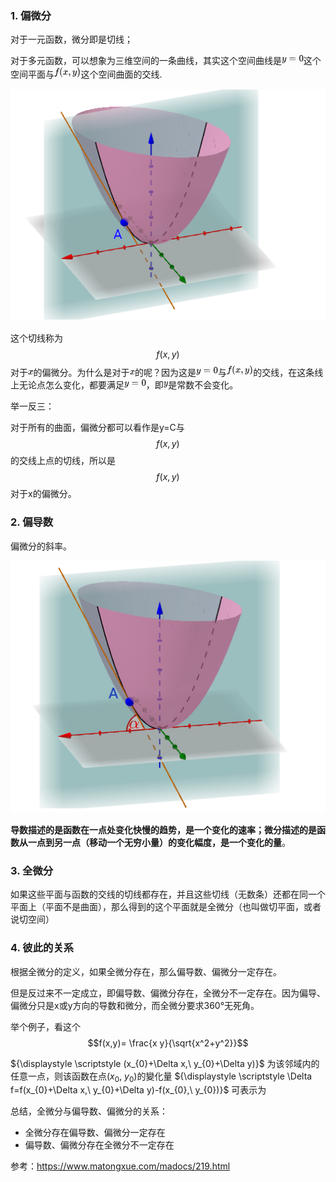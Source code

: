 ### 1. 偏微分

对于一元函数，微分即是切线；

对于多元函数，可以想象为三维空间的一条曲线，其实这个空间曲线是![y=0](data:image/svg+xml;utf8,%3Csvg%20xmlns%3Axlink%3D%22http%3A%2F%2Fwww.w3.org%2F1999%2Fxlink%22%20class%3D%22mjx-svg-math%22%20width%3D%225.416ex%22%20height%3D%222.509ex%22%20style%3D%22font-size%3A14px%3Bvertical-align%3A%20-0.671ex%3B%22%20viewBox%3D%220%20-791.3%202332.1%201080.4%22%20role%3D%22img%22%20focusable%3D%22false%22%20xmlns%3D%22http%3A%2F%2Fwww.w3.org%2F2000%2Fsvg%22%20aria-labelledby%3D%22MathJax-SVG-1-Title%22%3E%0A%3Ctitle%20id%3D%22MathJax-SVG-1-Title%22%3Ey%3D0%3C%2Ftitle%3E%0A%3Cdefs%20aria-hidden%3D%22true%22%3E%0A%3Cpath%20stroke-width%3D%221%22%20id%3D%22E1-MJMATHI-79%22%20d%3D%22M21%20287Q21%20301%2036%20335T84%20406T158%20442Q199%20442%20224%20419T250%20355Q248%20336%20247%20334Q247%20331%20231%20288T198%20191T182%20105Q182%2062%20196%2045T238%2027Q261%2027%20281%2038T312%2061T339%2094Q339%2095%20344%20114T358%20173T377%20247Q415%20397%20419%20404Q432%20431%20462%20431Q475%20431%20483%20424T494%20412T496%20403Q496%20390%20447%20193T391%20-23Q363%20-106%20294%20-155T156%20-205Q111%20-205%2077%20-183T43%20-117Q43%20-95%2050%20-80T69%20-58T89%20-48T106%20-45Q150%20-45%20150%20-87Q150%20-107%20138%20-122T115%20-142T102%20-147L99%20-148Q101%20-153%20118%20-160T152%20-167H160Q177%20-167%20186%20-165Q219%20-156%20247%20-127T290%20-65T313%20-9T321%2021L315%2017Q309%2013%20296%206T270%20-6Q250%20-11%20231%20-11Q185%20-11%20150%2011T104%2082Q103%2089%20103%20113Q103%20170%20138%20262T173%20379Q173%20380%20173%20381Q173%20390%20173%20393T169%20400T158%20404H154Q131%20404%20112%20385T82%20344T65%20302T57%20280Q55%20278%2041%20278H27Q21%20284%2021%20287Z%22%3E%3C%2Fpath%3E%0A%3Cpath%20stroke-width%3D%221%22%20id%3D%22E1-MJMAIN-3D%22%20d%3D%22M56%20347Q56%20360%2070%20367H707Q722%20359%20722%20347Q722%20336%20708%20328L390%20327H72Q56%20332%2056%20347ZM56%20153Q56%20168%2072%20173H708Q722%20163%20722%20153Q722%20140%20707%20133H70Q56%20140%2056%20153Z%22%3E%3C%2Fpath%3E%0A%3Cpath%20stroke-width%3D%221%22%20id%3D%22E1-MJMAIN-30%22%20d%3D%22M96%20585Q152%20666%20249%20666Q297%20666%20345%20640T423%20548Q460%20465%20460%20320Q460%20165%20417%2083Q397%2041%20362%2016T301%20-15T250%20-22Q224%20-22%20198%20-16T137%2016T82%2083Q39%20165%2039%20320Q39%20494%2096%20585ZM321%20597Q291%20629%20250%20629Q208%20629%20178%20597Q153%20571%20145%20525T137%20333Q137%20175%20145%20125T181%2046Q209%2016%20250%2016Q290%2016%20318%2046Q347%2076%20354%20130T362%20333Q362%20478%20354%20524T321%20597Z%22%3E%3C%2Fpath%3E%0A%3C%2Fdefs%3E%0A%3Cg%20stroke%3D%22currentColor%22%20fill%3D%22currentColor%22%20stroke-width%3D%220%22%20transform%3D%22matrix(1%200%200%20-1%200%200)%22%20aria-hidden%3D%22true%22%3E%0A%3Cg%20class%3D%22mjx-svg-mrow%22%3E%0A%3Cg%20class%3D%22mjx-svg-mi%22%3E%0A%20%3Cuse%20xlink%3Ahref%3D%22%23E1-MJMATHI-79%22%3E%3C%2Fuse%3E%0A%3C%2Fg%3E%0A%3Cg%20class%3D%22mjx-svg-mo%22%20transform%3D%22translate(775%2C0)%22%3E%0A%20%3Cuse%20xlink%3Ahref%3D%22%23E1-MJMAIN-3D%22%3E%3C%2Fuse%3E%0A%3C%2Fg%3E%0A%3Cg%20class%3D%22mjx-svg-mn%22%20transform%3D%22translate(1831%2C0)%22%3E%0A%20%3Cuse%20xlink%3Ahref%3D%22%23E1-MJMAIN-30%22%3E%3C%2Fuse%3E%0A%3C%2Fg%3E%0A%3C%2Fg%3E%0A%3C%2Fg%3E%0A%3C%2Fsvg%3E)这个空间平面与![f(x,y)](data:image/svg+xml;utf8,%3Csvg%20xmlns%3Axlink%3D%22http%3A%2F%2Fwww.w3.org%2F1999%2Fxlink%22%20class%3D%22mjx-svg-math%22%20width%3D%226.607ex%22%20height%3D%222.843ex%22%20style%3D%22font-size%3A14px%3Bvertical-align%3A%20-0.838ex%3B%22%20viewBox%3D%220%20-863.1%202844.7%201223.9%22%20role%3D%22img%22%20focusable%3D%22false%22%20xmlns%3D%22http%3A%2F%2Fwww.w3.org%2F2000%2Fsvg%22%20aria-labelledby%3D%22MathJax-SVG-1-Title%22%3E%0A%3Ctitle%20id%3D%22MathJax-SVG-1-Title%22%3Ef(x%2Cy)%3C%2Ftitle%3E%0A%3Cdefs%20aria-hidden%3D%22true%22%3E%0A%3Cpath%20stroke-width%3D%221%22%20id%3D%22E1-MJMATHI-66%22%20d%3D%22M118%20-162Q120%20-162%20124%20-164T135%20-167T147%20-168Q160%20-168%20171%20-155T187%20-126Q197%20-99%20221%2027T267%20267T289%20382V385H242Q195%20385%20192%20387Q188%20390%20188%20397L195%20425Q197%20430%20203%20430T250%20431Q298%20431%20298%20432Q298%20434%20307%20482T319%20540Q356%20705%20465%20705Q502%20703%20526%20683T550%20630Q550%20594%20529%20578T487%20561Q443%20561%20443%20603Q443%20622%20454%20636T478%20657L487%20662Q471%20668%20457%20668Q445%20668%20434%20658T419%20630Q412%20601%20403%20552T387%20469T380%20433Q380%20431%20435%20431Q480%20431%20487%20430T498%20424Q499%20420%20496%20407T491%20391Q489%20386%20482%20386T428%20385H372L349%20263Q301%2015%20282%20-47Q255%20-132%20212%20-173Q175%20-205%20139%20-205Q107%20-205%2081%20-186T55%20-132Q55%20-95%2076%20-78T118%20-61Q162%20-61%20162%20-103Q162%20-122%20151%20-136T127%20-157L118%20-162Z%22%3E%3C%2Fpath%3E%0A%3Cpath%20stroke-width%3D%221%22%20id%3D%22E1-MJMAIN-28%22%20d%3D%22M94%20250Q94%20319%20104%20381T127%20488T164%20576T202%20643T244%20695T277%20729T302%20750H315H319Q333%20750%20333%20741Q333%20738%20316%20720T275%20667T226%20581T184%20443T167%20250T184%2058T225%20-81T274%20-167T316%20-220T333%20-241Q333%20-250%20318%20-250H315H302L274%20-226Q180%20-141%20137%20-14T94%20250Z%22%3E%3C%2Fpath%3E%0A%3Cpath%20stroke-width%3D%221%22%20id%3D%22E1-MJMATHI-78%22%20d%3D%22M52%20289Q59%20331%20106%20386T222%20442Q257%20442%20286%20424T329%20379Q371%20442%20430%20442Q467%20442%20494%20420T522%20361Q522%20332%20508%20314T481%20292T458%20288Q439%20288%20427%20299T415%20328Q415%20374%20465%20391Q454%20404%20425%20404Q412%20404%20406%20402Q368%20386%20350%20336Q290%20115%20290%2078Q290%2050%20306%2038T341%2026Q378%2026%20414%2059T463%20140Q466%20150%20469%20151T485%20153H489Q504%20153%20504%20145Q504%20144%20502%20134Q486%2077%20440%2033T333%20-11Q263%20-11%20227%2052Q186%20-10%20133%20-10H127Q78%20-10%2057%2016T35%2071Q35%20103%2054%20123T99%20143Q142%20143%20142%20101Q142%2081%20130%2066T107%2046T94%2041L91%2040Q91%2039%2097%2036T113%2029T132%2026Q168%2026%20194%2071Q203%2087%20217%20139T245%20247T261%20313Q266%20340%20266%20352Q266%20380%20251%20392T217%20404Q177%20404%20142%20372T93%20290Q91%20281%2088%20280T72%20278H58Q52%20284%2052%20289Z%22%3E%3C%2Fpath%3E%0A%3Cpath%20stroke-width%3D%221%22%20id%3D%22E1-MJMAIN-2C%22%20d%3D%22M78%2035T78%2060T94%20103T137%20121Q165%20121%20187%2096T210%208Q210%20-27%20201%20-60T180%20-117T154%20-158T130%20-185T117%20-194Q113%20-194%20104%20-185T95%20-172Q95%20-168%20106%20-156T131%20-126T157%20-76T173%20-3V9L172%208Q170%207%20167%206T161%203T152%201T140%200Q113%200%2096%2017Z%22%3E%3C%2Fpath%3E%0A%3Cpath%20stroke-width%3D%221%22%20id%3D%22E1-MJMATHI-79%22%20d%3D%22M21%20287Q21%20301%2036%20335T84%20406T158%20442Q199%20442%20224%20419T250%20355Q248%20336%20247%20334Q247%20331%20231%20288T198%20191T182%20105Q182%2062%20196%2045T238%2027Q261%2027%20281%2038T312%2061T339%2094Q339%2095%20344%20114T358%20173T377%20247Q415%20397%20419%20404Q432%20431%20462%20431Q475%20431%20483%20424T494%20412T496%20403Q496%20390%20447%20193T391%20-23Q363%20-106%20294%20-155T156%20-205Q111%20-205%2077%20-183T43%20-117Q43%20-95%2050%20-80T69%20-58T89%20-48T106%20-45Q150%20-45%20150%20-87Q150%20-107%20138%20-122T115%20-142T102%20-147L99%20-148Q101%20-153%20118%20-160T152%20-167H160Q177%20-167%20186%20-165Q219%20-156%20247%20-127T290%20-65T313%20-9T321%2021L315%2017Q309%2013%20296%206T270%20-6Q250%20-11%20231%20-11Q185%20-11%20150%2011T104%2082Q103%2089%20103%20113Q103%20170%20138%20262T173%20379Q173%20380%20173%20381Q173%20390%20173%20393T169%20400T158%20404H154Q131%20404%20112%20385T82%20344T65%20302T57%20280Q55%20278%2041%20278H27Q21%20284%2021%20287Z%22%3E%3C%2Fpath%3E%0A%3Cpath%20stroke-width%3D%221%22%20id%3D%22E1-MJMAIN-29%22%20d%3D%22M60%20749L64%20750Q69%20750%2074%20750H86L114%20726Q208%20641%20251%20514T294%20250Q294%20182%20284%20119T261%2012T224%20-76T186%20-143T145%20-194T113%20-227T90%20-246Q87%20-249%2086%20-250H74Q66%20-250%2063%20-250T58%20-247T55%20-238Q56%20-237%2066%20-225Q221%20-64%20221%20250T66%20725Q56%20737%2055%20738Q55%20746%2060%20749Z%22%3E%3C%2Fpath%3E%0A%3C%2Fdefs%3E%0A%3Cg%20stroke%3D%22currentColor%22%20fill%3D%22currentColor%22%20stroke-width%3D%220%22%20transform%3D%22matrix(1%200%200%20-1%200%200)%22%20aria-hidden%3D%22true%22%3E%0A%3Cg%20class%3D%22mjx-svg-mrow%22%3E%0A%3Cg%20class%3D%22mjx-svg-mi%22%3E%0A%20%3Cuse%20xlink%3Ahref%3D%22%23E1-MJMATHI-66%22%3E%3C%2Fuse%3E%0A%3C%2Fg%3E%0A%3Cg%20class%3D%22mjx-svg-mo%22%20transform%3D%22translate(550%2C0)%22%3E%0A%20%3Cuse%20xlink%3Ahref%3D%22%23E1-MJMAIN-28%22%3E%3C%2Fuse%3E%0A%3C%2Fg%3E%0A%3Cg%20class%3D%22mjx-svg-mi%22%20transform%3D%22translate(940%2C0)%22%3E%0A%20%3Cuse%20xlink%3Ahref%3D%22%23E1-MJMATHI-78%22%3E%3C%2Fuse%3E%0A%3C%2Fg%3E%0A%3Cg%20class%3D%22mjx-svg-mo%22%20transform%3D%22translate(1512%2C0)%22%3E%0A%20%3Cuse%20xlink%3Ahref%3D%22%23E1-MJMAIN-2C%22%3E%3C%2Fuse%3E%0A%3C%2Fg%3E%0A%3Cg%20class%3D%22mjx-svg-mi%22%20transform%3D%22translate(1957%2C0)%22%3E%0A%20%3Cuse%20xlink%3Ahref%3D%22%23E1-MJMATHI-79%22%3E%3C%2Fuse%3E%0A%3C%2Fg%3E%0A%3Cg%20class%3D%22mjx-svg-mo%22%20transform%3D%22translate(2455%2C0)%22%3E%0A%20%3Cuse%20xlink%3Ahref%3D%22%23E1-MJMAIN-29%22%3E%3C%2Fuse%3E%0A%3C%2Fg%3E%0A%3C%2Fg%3E%0A%3C%2Fg%3E%0A%3C%2Fsvg%3E)这个空间曲面的交线.

![image-20200602092129425](../imags/image-20200602092129425.png)

这个切线称为$$f(x,y)$$对于![x](data:image/svg+xml;utf8,%3Csvg%20xmlns%3Axlink%3D%22http%3A%2F%2Fwww.w3.org%2F1999%2Fxlink%22%20class%3D%22mjx-svg-math%22%20width%3D%221.33ex%22%20height%3D%221.676ex%22%20style%3D%22font-size%3A14px%3Bvertical-align%3A%20-0.338ex%3B%22%20viewBox%3D%220%20-576.1%20572.5%20721.6%22%20role%3D%22img%22%20focusable%3D%22false%22%20xmlns%3D%22http%3A%2F%2Fwww.w3.org%2F2000%2Fsvg%22%20aria-labelledby%3D%22MathJax-SVG-1-Title%22%3E%0A%3Ctitle%20id%3D%22MathJax-SVG-1-Title%22%3Ex%3C%2Ftitle%3E%0A%3Cdefs%20aria-hidden%3D%22true%22%3E%0A%3Cpath%20stroke-width%3D%221%22%20id%3D%22E1-MJMATHI-78%22%20d%3D%22M52%20289Q59%20331%20106%20386T222%20442Q257%20442%20286%20424T329%20379Q371%20442%20430%20442Q467%20442%20494%20420T522%20361Q522%20332%20508%20314T481%20292T458%20288Q439%20288%20427%20299T415%20328Q415%20374%20465%20391Q454%20404%20425%20404Q412%20404%20406%20402Q368%20386%20350%20336Q290%20115%20290%2078Q290%2050%20306%2038T341%2026Q378%2026%20414%2059T463%20140Q466%20150%20469%20151T485%20153H489Q504%20153%20504%20145Q504%20144%20502%20134Q486%2077%20440%2033T333%20-11Q263%20-11%20227%2052Q186%20-10%20133%20-10H127Q78%20-10%2057%2016T35%2071Q35%20103%2054%20123T99%20143Q142%20143%20142%20101Q142%2081%20130%2066T107%2046T94%2041L91%2040Q91%2039%2097%2036T113%2029T132%2026Q168%2026%20194%2071Q203%2087%20217%20139T245%20247T261%20313Q266%20340%20266%20352Q266%20380%20251%20392T217%20404Q177%20404%20142%20372T93%20290Q91%20281%2088%20280T72%20278H58Q52%20284%2052%20289Z%22%3E%3C%2Fpath%3E%0A%3C%2Fdefs%3E%0A%3Cg%20stroke%3D%22currentColor%22%20fill%3D%22currentColor%22%20stroke-width%3D%220%22%20transform%3D%22matrix(1%200%200%20-1%200%200)%22%20aria-hidden%3D%22true%22%3E%0A%3Cg%20class%3D%22mjx-svg-mrow%22%3E%0A%3Cg%20class%3D%22mjx-svg-mi%22%3E%0A%20%3Cuse%20xlink%3Ahref%3D%22%23E1-MJMATHI-78%22%3E%3C%2Fuse%3E%0A%3C%2Fg%3E%0A%3C%2Fg%3E%0A%3C%2Fg%3E%0A%3C%2Fsvg%3E)的偏微分。为什么是对于![x](data:image/svg+xml;utf8,%3Csvg%20xmlns%3Axlink%3D%22http%3A%2F%2Fwww.w3.org%2F1999%2Fxlink%22%20class%3D%22mjx-svg-math%22%20width%3D%221.33ex%22%20height%3D%221.676ex%22%20style%3D%22font-size%3A14px%3Bvertical-align%3A%20-0.338ex%3B%22%20viewBox%3D%220%20-576.1%20572.5%20721.6%22%20role%3D%22img%22%20focusable%3D%22false%22%20xmlns%3D%22http%3A%2F%2Fwww.w3.org%2F2000%2Fsvg%22%20aria-labelledby%3D%22MathJax-SVG-1-Title%22%3E%0A%3Ctitle%20id%3D%22MathJax-SVG-1-Title%22%3Ex%3C%2Ftitle%3E%0A%3Cdefs%20aria-hidden%3D%22true%22%3E%0A%3Cpath%20stroke-width%3D%221%22%20id%3D%22E1-MJMATHI-78%22%20d%3D%22M52%20289Q59%20331%20106%20386T222%20442Q257%20442%20286%20424T329%20379Q371%20442%20430%20442Q467%20442%20494%20420T522%20361Q522%20332%20508%20314T481%20292T458%20288Q439%20288%20427%20299T415%20328Q415%20374%20465%20391Q454%20404%20425%20404Q412%20404%20406%20402Q368%20386%20350%20336Q290%20115%20290%2078Q290%2050%20306%2038T341%2026Q378%2026%20414%2059T463%20140Q466%20150%20469%20151T485%20153H489Q504%20153%20504%20145Q504%20144%20502%20134Q486%2077%20440%2033T333%20-11Q263%20-11%20227%2052Q186%20-10%20133%20-10H127Q78%20-10%2057%2016T35%2071Q35%20103%2054%20123T99%20143Q142%20143%20142%20101Q142%2081%20130%2066T107%2046T94%2041L91%2040Q91%2039%2097%2036T113%2029T132%2026Q168%2026%20194%2071Q203%2087%20217%20139T245%20247T261%20313Q266%20340%20266%20352Q266%20380%20251%20392T217%20404Q177%20404%20142%20372T93%20290Q91%20281%2088%20280T72%20278H58Q52%20284%2052%20289Z%22%3E%3C%2Fpath%3E%0A%3C%2Fdefs%3E%0A%3Cg%20stroke%3D%22currentColor%22%20fill%3D%22currentColor%22%20stroke-width%3D%220%22%20transform%3D%22matrix(1%200%200%20-1%200%200)%22%20aria-hidden%3D%22true%22%3E%0A%3Cg%20class%3D%22mjx-svg-mrow%22%3E%0A%3Cg%20class%3D%22mjx-svg-mi%22%3E%0A%20%3Cuse%20xlink%3Ahref%3D%22%23E1-MJMATHI-78%22%3E%3C%2Fuse%3E%0A%3C%2Fg%3E%0A%3C%2Fg%3E%0A%3C%2Fg%3E%0A%3C%2Fsvg%3E)的呢？因为这是![y=0](data:image/svg+xml;utf8,%3Csvg%20xmlns%3Axlink%3D%22http%3A%2F%2Fwww.w3.org%2F1999%2Fxlink%22%20class%3D%22mjx-svg-math%22%20width%3D%225.416ex%22%20height%3D%222.509ex%22%20style%3D%22font-size%3A14px%3Bvertical-align%3A%20-0.671ex%3B%22%20viewBox%3D%220%20-791.3%202332.1%201080.4%22%20role%3D%22img%22%20focusable%3D%22false%22%20xmlns%3D%22http%3A%2F%2Fwww.w3.org%2F2000%2Fsvg%22%20aria-labelledby%3D%22MathJax-SVG-1-Title%22%3E%0A%3Ctitle%20id%3D%22MathJax-SVG-1-Title%22%3Ey%3D0%3C%2Ftitle%3E%0A%3Cdefs%20aria-hidden%3D%22true%22%3E%0A%3Cpath%20stroke-width%3D%221%22%20id%3D%22E1-MJMATHI-79%22%20d%3D%22M21%20287Q21%20301%2036%20335T84%20406T158%20442Q199%20442%20224%20419T250%20355Q248%20336%20247%20334Q247%20331%20231%20288T198%20191T182%20105Q182%2062%20196%2045T238%2027Q261%2027%20281%2038T312%2061T339%2094Q339%2095%20344%20114T358%20173T377%20247Q415%20397%20419%20404Q432%20431%20462%20431Q475%20431%20483%20424T494%20412T496%20403Q496%20390%20447%20193T391%20-23Q363%20-106%20294%20-155T156%20-205Q111%20-205%2077%20-183T43%20-117Q43%20-95%2050%20-80T69%20-58T89%20-48T106%20-45Q150%20-45%20150%20-87Q150%20-107%20138%20-122T115%20-142T102%20-147L99%20-148Q101%20-153%20118%20-160T152%20-167H160Q177%20-167%20186%20-165Q219%20-156%20247%20-127T290%20-65T313%20-9T321%2021L315%2017Q309%2013%20296%206T270%20-6Q250%20-11%20231%20-11Q185%20-11%20150%2011T104%2082Q103%2089%20103%20113Q103%20170%20138%20262T173%20379Q173%20380%20173%20381Q173%20390%20173%20393T169%20400T158%20404H154Q131%20404%20112%20385T82%20344T65%20302T57%20280Q55%20278%2041%20278H27Q21%20284%2021%20287Z%22%3E%3C%2Fpath%3E%0A%3Cpath%20stroke-width%3D%221%22%20id%3D%22E1-MJMAIN-3D%22%20d%3D%22M56%20347Q56%20360%2070%20367H707Q722%20359%20722%20347Q722%20336%20708%20328L390%20327H72Q56%20332%2056%20347ZM56%20153Q56%20168%2072%20173H708Q722%20163%20722%20153Q722%20140%20707%20133H70Q56%20140%2056%20153Z%22%3E%3C%2Fpath%3E%0A%3Cpath%20stroke-width%3D%221%22%20id%3D%22E1-MJMAIN-30%22%20d%3D%22M96%20585Q152%20666%20249%20666Q297%20666%20345%20640T423%20548Q460%20465%20460%20320Q460%20165%20417%2083Q397%2041%20362%2016T301%20-15T250%20-22Q224%20-22%20198%20-16T137%2016T82%2083Q39%20165%2039%20320Q39%20494%2096%20585ZM321%20597Q291%20629%20250%20629Q208%20629%20178%20597Q153%20571%20145%20525T137%20333Q137%20175%20145%20125T181%2046Q209%2016%20250%2016Q290%2016%20318%2046Q347%2076%20354%20130T362%20333Q362%20478%20354%20524T321%20597Z%22%3E%3C%2Fpath%3E%0A%3C%2Fdefs%3E%0A%3Cg%20stroke%3D%22currentColor%22%20fill%3D%22currentColor%22%20stroke-width%3D%220%22%20transform%3D%22matrix(1%200%200%20-1%200%200)%22%20aria-hidden%3D%22true%22%3E%0A%3Cg%20class%3D%22mjx-svg-mrow%22%3E%0A%3Cg%20class%3D%22mjx-svg-mi%22%3E%0A%20%3Cuse%20xlink%3Ahref%3D%22%23E1-MJMATHI-79%22%3E%3C%2Fuse%3E%0A%3C%2Fg%3E%0A%3Cg%20class%3D%22mjx-svg-mo%22%20transform%3D%22translate(775%2C0)%22%3E%0A%20%3Cuse%20xlink%3Ahref%3D%22%23E1-MJMAIN-3D%22%3E%3C%2Fuse%3E%0A%3C%2Fg%3E%0A%3Cg%20class%3D%22mjx-svg-mn%22%20transform%3D%22translate(1831%2C0)%22%3E%0A%20%3Cuse%20xlink%3Ahref%3D%22%23E1-MJMAIN-30%22%3E%3C%2Fuse%3E%0A%3C%2Fg%3E%0A%3C%2Fg%3E%0A%3C%2Fg%3E%0A%3C%2Fsvg%3E)与![f(x,y)](data:image/svg+xml;utf8,%3Csvg%20xmlns%3Axlink%3D%22http%3A%2F%2Fwww.w3.org%2F1999%2Fxlink%22%20class%3D%22mjx-svg-math%22%20width%3D%226.607ex%22%20height%3D%222.843ex%22%20style%3D%22font-size%3A14px%3Bvertical-align%3A%20-0.838ex%3B%22%20viewBox%3D%220%20-863.1%202844.7%201223.9%22%20role%3D%22img%22%20focusable%3D%22false%22%20xmlns%3D%22http%3A%2F%2Fwww.w3.org%2F2000%2Fsvg%22%20aria-labelledby%3D%22MathJax-SVG-1-Title%22%3E%0A%3Ctitle%20id%3D%22MathJax-SVG-1-Title%22%3Ef(x%2Cy)%3C%2Ftitle%3E%0A%3Cdefs%20aria-hidden%3D%22true%22%3E%0A%3Cpath%20stroke-width%3D%221%22%20id%3D%22E1-MJMATHI-66%22%20d%3D%22M118%20-162Q120%20-162%20124%20-164T135%20-167T147%20-168Q160%20-168%20171%20-155T187%20-126Q197%20-99%20221%2027T267%20267T289%20382V385H242Q195%20385%20192%20387Q188%20390%20188%20397L195%20425Q197%20430%20203%20430T250%20431Q298%20431%20298%20432Q298%20434%20307%20482T319%20540Q356%20705%20465%20705Q502%20703%20526%20683T550%20630Q550%20594%20529%20578T487%20561Q443%20561%20443%20603Q443%20622%20454%20636T478%20657L487%20662Q471%20668%20457%20668Q445%20668%20434%20658T419%20630Q412%20601%20403%20552T387%20469T380%20433Q380%20431%20435%20431Q480%20431%20487%20430T498%20424Q499%20420%20496%20407T491%20391Q489%20386%20482%20386T428%20385H372L349%20263Q301%2015%20282%20-47Q255%20-132%20212%20-173Q175%20-205%20139%20-205Q107%20-205%2081%20-186T55%20-132Q55%20-95%2076%20-78T118%20-61Q162%20-61%20162%20-103Q162%20-122%20151%20-136T127%20-157L118%20-162Z%22%3E%3C%2Fpath%3E%0A%3Cpath%20stroke-width%3D%221%22%20id%3D%22E1-MJMAIN-28%22%20d%3D%22M94%20250Q94%20319%20104%20381T127%20488T164%20576T202%20643T244%20695T277%20729T302%20750H315H319Q333%20750%20333%20741Q333%20738%20316%20720T275%20667T226%20581T184%20443T167%20250T184%2058T225%20-81T274%20-167T316%20-220T333%20-241Q333%20-250%20318%20-250H315H302L274%20-226Q180%20-141%20137%20-14T94%20250Z%22%3E%3C%2Fpath%3E%0A%3Cpath%20stroke-width%3D%221%22%20id%3D%22E1-MJMATHI-78%22%20d%3D%22M52%20289Q59%20331%20106%20386T222%20442Q257%20442%20286%20424T329%20379Q371%20442%20430%20442Q467%20442%20494%20420T522%20361Q522%20332%20508%20314T481%20292T458%20288Q439%20288%20427%20299T415%20328Q415%20374%20465%20391Q454%20404%20425%20404Q412%20404%20406%20402Q368%20386%20350%20336Q290%20115%20290%2078Q290%2050%20306%2038T341%2026Q378%2026%20414%2059T463%20140Q466%20150%20469%20151T485%20153H489Q504%20153%20504%20145Q504%20144%20502%20134Q486%2077%20440%2033T333%20-11Q263%20-11%20227%2052Q186%20-10%20133%20-10H127Q78%20-10%2057%2016T35%2071Q35%20103%2054%20123T99%20143Q142%20143%20142%20101Q142%2081%20130%2066T107%2046T94%2041L91%2040Q91%2039%2097%2036T113%2029T132%2026Q168%2026%20194%2071Q203%2087%20217%20139T245%20247T261%20313Q266%20340%20266%20352Q266%20380%20251%20392T217%20404Q177%20404%20142%20372T93%20290Q91%20281%2088%20280T72%20278H58Q52%20284%2052%20289Z%22%3E%3C%2Fpath%3E%0A%3Cpath%20stroke-width%3D%221%22%20id%3D%22E1-MJMAIN-2C%22%20d%3D%22M78%2035T78%2060T94%20103T137%20121Q165%20121%20187%2096T210%208Q210%20-27%20201%20-60T180%20-117T154%20-158T130%20-185T117%20-194Q113%20-194%20104%20-185T95%20-172Q95%20-168%20106%20-156T131%20-126T157%20-76T173%20-3V9L172%208Q170%207%20167%206T161%203T152%201T140%200Q113%200%2096%2017Z%22%3E%3C%2Fpath%3E%0A%3Cpath%20stroke-width%3D%221%22%20id%3D%22E1-MJMATHI-79%22%20d%3D%22M21%20287Q21%20301%2036%20335T84%20406T158%20442Q199%20442%20224%20419T250%20355Q248%20336%20247%20334Q247%20331%20231%20288T198%20191T182%20105Q182%2062%20196%2045T238%2027Q261%2027%20281%2038T312%2061T339%2094Q339%2095%20344%20114T358%20173T377%20247Q415%20397%20419%20404Q432%20431%20462%20431Q475%20431%20483%20424T494%20412T496%20403Q496%20390%20447%20193T391%20-23Q363%20-106%20294%20-155T156%20-205Q111%20-205%2077%20-183T43%20-117Q43%20-95%2050%20-80T69%20-58T89%20-48T106%20-45Q150%20-45%20150%20-87Q150%20-107%20138%20-122T115%20-142T102%20-147L99%20-148Q101%20-153%20118%20-160T152%20-167H160Q177%20-167%20186%20-165Q219%20-156%20247%20-127T290%20-65T313%20-9T321%2021L315%2017Q309%2013%20296%206T270%20-6Q250%20-11%20231%20-11Q185%20-11%20150%2011T104%2082Q103%2089%20103%20113Q103%20170%20138%20262T173%20379Q173%20380%20173%20381Q173%20390%20173%20393T169%20400T158%20404H154Q131%20404%20112%20385T82%20344T65%20302T57%20280Q55%20278%2041%20278H27Q21%20284%2021%20287Z%22%3E%3C%2Fpath%3E%0A%3Cpath%20stroke-width%3D%221%22%20id%3D%22E1-MJMAIN-29%22%20d%3D%22M60%20749L64%20750Q69%20750%2074%20750H86L114%20726Q208%20641%20251%20514T294%20250Q294%20182%20284%20119T261%2012T224%20-76T186%20-143T145%20-194T113%20-227T90%20-246Q87%20-249%2086%20-250H74Q66%20-250%2063%20-250T58%20-247T55%20-238Q56%20-237%2066%20-225Q221%20-64%20221%20250T66%20725Q56%20737%2055%20738Q55%20746%2060%20749Z%22%3E%3C%2Fpath%3E%0A%3C%2Fdefs%3E%0A%3Cg%20stroke%3D%22currentColor%22%20fill%3D%22currentColor%22%20stroke-width%3D%220%22%20transform%3D%22matrix(1%200%200%20-1%200%200)%22%20aria-hidden%3D%22true%22%3E%0A%3Cg%20class%3D%22mjx-svg-mrow%22%3E%0A%3Cg%20class%3D%22mjx-svg-mi%22%3E%0A%20%3Cuse%20xlink%3Ahref%3D%22%23E1-MJMATHI-66%22%3E%3C%2Fuse%3E%0A%3C%2Fg%3E%0A%3Cg%20class%3D%22mjx-svg-mo%22%20transform%3D%22translate(550%2C0)%22%3E%0A%20%3Cuse%20xlink%3Ahref%3D%22%23E1-MJMAIN-28%22%3E%3C%2Fuse%3E%0A%3C%2Fg%3E%0A%3Cg%20class%3D%22mjx-svg-mi%22%20transform%3D%22translate(940%2C0)%22%3E%0A%20%3Cuse%20xlink%3Ahref%3D%22%23E1-MJMATHI-78%22%3E%3C%2Fuse%3E%0A%3C%2Fg%3E%0A%3Cg%20class%3D%22mjx-svg-mo%22%20transform%3D%22translate(1512%2C0)%22%3E%0A%20%3Cuse%20xlink%3Ahref%3D%22%23E1-MJMAIN-2C%22%3E%3C%2Fuse%3E%0A%3C%2Fg%3E%0A%3Cg%20class%3D%22mjx-svg-mi%22%20transform%3D%22translate(1957%2C0)%22%3E%0A%20%3Cuse%20xlink%3Ahref%3D%22%23E1-MJMATHI-79%22%3E%3C%2Fuse%3E%0A%3C%2Fg%3E%0A%3Cg%20class%3D%22mjx-svg-mo%22%20transform%3D%22translate(2455%2C0)%22%3E%0A%20%3Cuse%20xlink%3Ahref%3D%22%23E1-MJMAIN-29%22%3E%3C%2Fuse%3E%0A%3C%2Fg%3E%0A%3C%2Fg%3E%0A%3C%2Fg%3E%0A%3C%2Fsvg%3E)的交线，在这条线上无论点怎么变化，都要满足![y=0](data:image/svg+xml;utf8,%3Csvg%20xmlns%3Axlink%3D%22http%3A%2F%2Fwww.w3.org%2F1999%2Fxlink%22%20class%3D%22mjx-svg-math%22%20width%3D%225.416ex%22%20height%3D%222.509ex%22%20style%3D%22font-size%3A14px%3Bvertical-align%3A%20-0.671ex%3B%22%20viewBox%3D%220%20-791.3%202332.1%201080.4%22%20role%3D%22img%22%20focusable%3D%22false%22%20xmlns%3D%22http%3A%2F%2Fwww.w3.org%2F2000%2Fsvg%22%20aria-labelledby%3D%22MathJax-SVG-1-Title%22%3E%0A%3Ctitle%20id%3D%22MathJax-SVG-1-Title%22%3Ey%3D0%3C%2Ftitle%3E%0A%3Cdefs%20aria-hidden%3D%22true%22%3E%0A%3Cpath%20stroke-width%3D%221%22%20id%3D%22E1-MJMATHI-79%22%20d%3D%22M21%20287Q21%20301%2036%20335T84%20406T158%20442Q199%20442%20224%20419T250%20355Q248%20336%20247%20334Q247%20331%20231%20288T198%20191T182%20105Q182%2062%20196%2045T238%2027Q261%2027%20281%2038T312%2061T339%2094Q339%2095%20344%20114T358%20173T377%20247Q415%20397%20419%20404Q432%20431%20462%20431Q475%20431%20483%20424T494%20412T496%20403Q496%20390%20447%20193T391%20-23Q363%20-106%20294%20-155T156%20-205Q111%20-205%2077%20-183T43%20-117Q43%20-95%2050%20-80T69%20-58T89%20-48T106%20-45Q150%20-45%20150%20-87Q150%20-107%20138%20-122T115%20-142T102%20-147L99%20-148Q101%20-153%20118%20-160T152%20-167H160Q177%20-167%20186%20-165Q219%20-156%20247%20-127T290%20-65T313%20-9T321%2021L315%2017Q309%2013%20296%206T270%20-6Q250%20-11%20231%20-11Q185%20-11%20150%2011T104%2082Q103%2089%20103%20113Q103%20170%20138%20262T173%20379Q173%20380%20173%20381Q173%20390%20173%20393T169%20400T158%20404H154Q131%20404%20112%20385T82%20344T65%20302T57%20280Q55%20278%2041%20278H27Q21%20284%2021%20287Z%22%3E%3C%2Fpath%3E%0A%3Cpath%20stroke-width%3D%221%22%20id%3D%22E1-MJMAIN-3D%22%20d%3D%22M56%20347Q56%20360%2070%20367H707Q722%20359%20722%20347Q722%20336%20708%20328L390%20327H72Q56%20332%2056%20347ZM56%20153Q56%20168%2072%20173H708Q722%20163%20722%20153Q722%20140%20707%20133H70Q56%20140%2056%20153Z%22%3E%3C%2Fpath%3E%0A%3Cpath%20stroke-width%3D%221%22%20id%3D%22E1-MJMAIN-30%22%20d%3D%22M96%20585Q152%20666%20249%20666Q297%20666%20345%20640T423%20548Q460%20465%20460%20320Q460%20165%20417%2083Q397%2041%20362%2016T301%20-15T250%20-22Q224%20-22%20198%20-16T137%2016T82%2083Q39%20165%2039%20320Q39%20494%2096%20585ZM321%20597Q291%20629%20250%20629Q208%20629%20178%20597Q153%20571%20145%20525T137%20333Q137%20175%20145%20125T181%2046Q209%2016%20250%2016Q290%2016%20318%2046Q347%2076%20354%20130T362%20333Q362%20478%20354%20524T321%20597Z%22%3E%3C%2Fpath%3E%0A%3C%2Fdefs%3E%0A%3Cg%20stroke%3D%22currentColor%22%20fill%3D%22currentColor%22%20stroke-width%3D%220%22%20transform%3D%22matrix(1%200%200%20-1%200%200)%22%20aria-hidden%3D%22true%22%3E%0A%3Cg%20class%3D%22mjx-svg-mrow%22%3E%0A%3Cg%20class%3D%22mjx-svg-mi%22%3E%0A%20%3Cuse%20xlink%3Ahref%3D%22%23E1-MJMATHI-79%22%3E%3C%2Fuse%3E%0A%3C%2Fg%3E%0A%3Cg%20class%3D%22mjx-svg-mo%22%20transform%3D%22translate(775%2C0)%22%3E%0A%20%3Cuse%20xlink%3Ahref%3D%22%23E1-MJMAIN-3D%22%3E%3C%2Fuse%3E%0A%3C%2Fg%3E%0A%3Cg%20class%3D%22mjx-svg-mn%22%20transform%3D%22translate(1831%2C0)%22%3E%0A%20%3Cuse%20xlink%3Ahref%3D%22%23E1-MJMAIN-30%22%3E%3C%2Fuse%3E%0A%3C%2Fg%3E%0A%3C%2Fg%3E%0A%3C%2Fg%3E%0A%3C%2Fsvg%3E)，即![y](data:image/svg+xml;utf8,%3Csvg%20xmlns%3Axlink%3D%22http%3A%2F%2Fwww.w3.org%2F1999%2Fxlink%22%20class%3D%22mjx-svg-math%22%20width%3D%221.155ex%22%20height%3D%222.009ex%22%20style%3D%22font-size%3A14px%3Bvertical-align%3A%20-0.671ex%3B%22%20viewBox%3D%220%20-576.1%20497.5%20865.1%22%20role%3D%22img%22%20focusable%3D%22false%22%20xmlns%3D%22http%3A%2F%2Fwww.w3.org%2F2000%2Fsvg%22%20aria-labelledby%3D%22MathJax-SVG-1-Title%22%3E%0A%3Ctitle%20id%3D%22MathJax-SVG-1-Title%22%3Ey%3C%2Ftitle%3E%0A%3Cdefs%20aria-hidden%3D%22true%22%3E%0A%3Cpath%20stroke-width%3D%221%22%20id%3D%22E1-MJMATHI-79%22%20d%3D%22M21%20287Q21%20301%2036%20335T84%20406T158%20442Q199%20442%20224%20419T250%20355Q248%20336%20247%20334Q247%20331%20231%20288T198%20191T182%20105Q182%2062%20196%2045T238%2027Q261%2027%20281%2038T312%2061T339%2094Q339%2095%20344%20114T358%20173T377%20247Q415%20397%20419%20404Q432%20431%20462%20431Q475%20431%20483%20424T494%20412T496%20403Q496%20390%20447%20193T391%20-23Q363%20-106%20294%20-155T156%20-205Q111%20-205%2077%20-183T43%20-117Q43%20-95%2050%20-80T69%20-58T89%20-48T106%20-45Q150%20-45%20150%20-87Q150%20-107%20138%20-122T115%20-142T102%20-147L99%20-148Q101%20-153%20118%20-160T152%20-167H160Q177%20-167%20186%20-165Q219%20-156%20247%20-127T290%20-65T313%20-9T321%2021L315%2017Q309%2013%20296%206T270%20-6Q250%20-11%20231%20-11Q185%20-11%20150%2011T104%2082Q103%2089%20103%20113Q103%20170%20138%20262T173%20379Q173%20380%20173%20381Q173%20390%20173%20393T169%20400T158%20404H154Q131%20404%20112%20385T82%20344T65%20302T57%20280Q55%20278%2041%20278H27Q21%20284%2021%20287Z%22%3E%3C%2Fpath%3E%0A%3C%2Fdefs%3E%0A%3Cg%20stroke%3D%22currentColor%22%20fill%3D%22currentColor%22%20stroke-width%3D%220%22%20transform%3D%22matrix(1%200%200%20-1%200%200)%22%20aria-hidden%3D%22true%22%3E%0A%3Cg%20class%3D%22mjx-svg-mrow%22%3E%0A%3Cg%20class%3D%22mjx-svg-mi%22%3E%0A%20%3Cuse%20xlink%3Ahref%3D%22%23E1-MJMATHI-79%22%3E%3C%2Fuse%3E%0A%3C%2Fg%3E%0A%3C%2Fg%3E%0A%3C%2Fg%3E%0A%3C%2Fsvg%3E)是常数不会变化。

举一反三：

对于所有的曲面，偏微分都可以看作是y=C与$$f(x,y)$$的交线上点的切线，所以是$$f(x,y)$$对于x的偏微分。



### 2. 偏导数

偏微分的斜率。

![image-20200602092553262](../imags/image-20200602092553262.png)



**导数描述的是函数在一点处变化快慢的趋势，是一个变化的速率；微分描述的是函数从一点到另一点（移动一个无穷小量）的变化幅度，是一个变化的量**。

### 3. 全微分

如果这些平面与函数的交线的切线都存在，并且这些切线（无数条）还都在同一个平面上（平面不是曲面），那么得到的这个平面就是全微分（也叫做切平面，或者说切空间）



### 4. 彼此的关系

根据全微分的定义，如果全微分存在，那么偏导数、偏微分一定存在。

但是反过来不一定成立，即偏导数、偏微分存在，全微分不一定存在。因为偏导、偏微分只是x或y方向的导数和微分，而全微分要求360°无死角。

举个例子，看这个$$f(x,y)= \frac{x y}{\sqrt{x^2+y^2}}$$


${\displaystyle \scriptstyle (x_{0}+\Delta x,\ y_{0}+\Delta y)}$ 为该邻域内的任意一点，则该函数在点${\displaystyle (x_{0},\ y_{0})}$的變化量 ${\displaystyle \scriptstyle \Delta f=f(x_{0}+\Delta x,\ y_{0}+\Delta y)-f(x_{0},\ y_{0})}$ 可表示为



总结，全微分与偏导数、偏微分的关系：

- 全微分存在偏导数、偏微分一定存在
- 偏导数、偏微分存在全微分不一定存在

参考：https://www.matongxue.com/madocs/219.html

